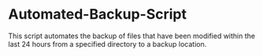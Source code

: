 # Automated-Backup-Script
This script automates the backup of files that have been modified within the last 24 hours from a specified directory to a backup location.
